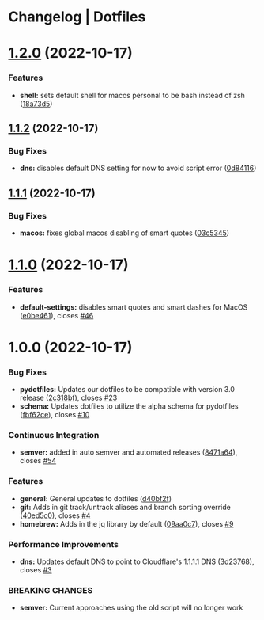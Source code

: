 # Changelog | Dotfiles

# [1.2.0](https://github.com/JasonYao/dotfiles/compare/v1.1.2...v1.2.0) (2022-10-17)


### Features

* **shell:** sets default shell for macos personal to be bash instead of zsh ([18a73d5](https://github.com/JasonYao/dotfiles/commit/18a73d531c5801b8dd3eb9a31d9696facf2fa930))

## [1.1.2](https://github.com/JasonYao/dotfiles/compare/v1.1.1...v1.1.2) (2022-10-17)


### Bug Fixes

* **dns:** disables default DNS setting for now to avoid script error ([0d84116](https://github.com/JasonYao/dotfiles/commit/0d84116859adf53d3bf3477117ef442825192629))

## [1.1.1](https://github.com/JasonYao/dotfiles/compare/v1.1.0...v1.1.1) (2022-10-17)


### Bug Fixes

* **macos:** fixes global macos disabling of smart quotes ([03c5345](https://github.com/JasonYao/dotfiles/commit/03c5345d91043339657ee634e9be7a43f275f88f))

# [1.1.0](https://github.com/JasonYao/dotfiles/compare/v1.0.0...v1.1.0) (2022-10-17)


### Features

* **default-settings:** disables smart quotes and smart dashes for MacOS ([e0be461](https://github.com/JasonYao/dotfiles/commit/e0be4614152f6bbf94d5ed85c437097ae5426603)), closes [#46](https://github.com/JasonYao/dotfiles/issues/46)

# 1.0.0 (2022-10-17)


### Bug Fixes

* **pydotfiles:** Updates our dotfiles to be compatible with version 3.0 release ([2c318bf](https://github.com/JasonYao/dotfiles/commit/2c318bf83219d58f72f6abacfb43452eb9f2964a)), closes [#23](https://github.com/JasonYao/dotfiles/issues/23)
* **schema:** Updates dotfiles to utilize the alpha schema for pydotfiles ([fbf62ce](https://github.com/JasonYao/dotfiles/commit/fbf62ce4dfbe218b25cdeb4adf0aa8a06381b7ea)), closes [#10](https://github.com/JasonYao/dotfiles/issues/10)


### Continuous Integration

* **semver:** added in auto semver and automated releases ([8471a64](https://github.com/JasonYao/dotfiles/commit/8471a64a979907336a613612a925323ac9800836)), closes [#54](https://github.com/JasonYao/dotfiles/issues/54)


### Features

* **general:** General updates to dotfiles ([d40bf2f](https://github.com/JasonYao/dotfiles/commit/d40bf2f9de5ecc5eaffd3d9abeb57c9e98707d53))
* **git:** Adds in git track/untrack aliases and branch sorting override ([40ed5c0](https://github.com/JasonYao/dotfiles/commit/40ed5c0495131e897598ae965cc874a80e0d1369)), closes [#4](https://github.com/JasonYao/dotfiles/issues/4)
* **homebrew:** Adds in the jq library by default ([09aa0c7](https://github.com/JasonYao/dotfiles/commit/09aa0c715d15ccb41f62cc452ba37a4b64b0f7ad)), closes [#9](https://github.com/JasonYao/dotfiles/issues/9)


### Performance Improvements

* **dns:** Updates default DNS to point to Cloudflare's 1.1.1.1 DNS ([3d23768](https://github.com/JasonYao/dotfiles/commit/3d237687d65d4ce606fd530e1af5a25c8bd7c4ef)), closes [#3](https://github.com/JasonYao/dotfiles/issues/3)


### BREAKING CHANGES

* **semver:** Current approaches using the old script will no longer work
